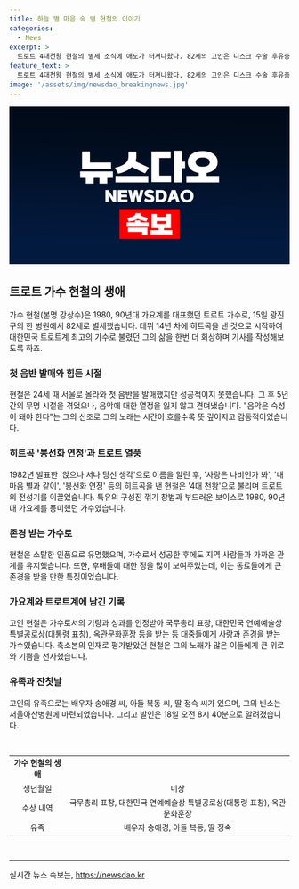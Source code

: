```yaml
---
title: 하늘 별 마음 속 별 현철의 이야기
categories:
  - News
excerpt: >
  트로트 4대천왕 현철의 별세 소식에 애도가 터져나왔다. 82세의 고인은 디스크 수술 후유증과 폐렴으로 투병하다가 별세했다. 그의 음악가로서의 인생은 고난과 열정의 연속이었다. 40대에 첫 히트곡 봉선화 연정으로 이름을 알리고, 대중들의 사랑을 받으며 트로트 전성기를 이끌었다. 그의 선행한 연예 활동으로 인해 국무총리 표창, 대한민국 연예예술상 특별공로상 등을 수상했으며, 그의 유족으로는 배우자와 자녀들이 있다. 고인의 빈소는 서울아산병원에 마련되었으며, 발인은 18일 오전 8시 40분으로 알려졌다.
feature_text: >
  트로트 4대천왕 현철의 별세 소식에 애도가 터져나왔다. 82세의 고인은 디스크 수술 후유증과 폐렴으로 투병하다가 별세했다. 그의 음악가로서의 인생은 고난과 열정의 연속이었다. 40대에 첫 히트곡 봉선화 연정으로 이름을 알리고, 대중들의 사랑을 받으며 트로트 전성기를 이끌었다. 그의 선행한 연예 활동으로 인해 국무총리 표창, 대한민국 연예예술상 특별공로상 등을 수상했으며, 그의 유족으로는 배우자와 자녀들이 있다. 고인의 빈소는 서울아산병원에 마련되었으며, 발인은 18일 오전 8시 40분으로 알려졌다.
image: '/assets/img/newsdao_breakingnews.jpg'
---
```


<p><img src="/assets/img/newsdao_breakingnews.jpg" alt="firstkoreanews 속보" /></p>

<h2 data-ke-size="size26">트로트 가수 현철의 생애</h2>

<p data-ke-size="size16">가수 현철(본명 강상수)은 1980, 90년대 가요계를 대표했던 트로트 가수로, 15일 광진구의 한 병원에서 82세로 별세했습니다. 데뷔 14년 차에 히트곡을 낸 것으로 시작하여 대한민국 트로트계 최고의 가수로 불렸던 그의 삶을 한번 더 회상하며 기사를 작성해보도록 하죠.</p>

<h3 data-ke-size="size24">첫 음반 발매와 힘든 시절</h3>

<p data-ke-size="size16">현철은 24세 때 서울로 올라와 첫 음반을 발매했지만 성공적이지 못했습니다. 그 후 5년간의 무명 시절을 겪었으나, 음악에 대한 열정을 잃지 않고 견뎌냈습니다. "음악은 숙성이 돼야 한다"는 그의 신조로 그의 노래는 시간이 흐를수록 뜻 깊어지고 감동적이었습니다.</p>

<h3 data-ke-size="size24">히트곡 '봉선화 연정'과 트로트 열풍</h3>

<p data-ke-size="size16">1982년 발표한 '앉으나 서나 당신 생각'으로 이름을 알린 후, '사랑은 나비인가 봐', '내 마음 별과 같이', '봉선화 연정' 등의 히트곡을 낸 현철은 '4대 천왕'으로 불리며 트로트의 전성기를 이끌었습니다. 특유의 구성진 꺾기 창법과 부드러운 보이스로 1980, 90년대 가요계를 풍미했던 가수였습니다.</p>

<h3 data-ke-size="size24">존경 받는 가수로</h3>

<p data-ke-size="size16">현철은 소탈한 인품으로 유명했으며, 가수로서 성공한 후에도 지역 사람들과 가까운 관계를 유지했습니다. 또한, 후배들에 대한 정을 많이 보여주었는데, 이는 동료들에게 큰 존경을 받을 만한 특징이었습니다.</p>

<h3 data-ke-size="size24">가요계와 트로트계에 남긴 기록</h3>

<p data-ke-size="size16">고인 현철은 가수로서의 기량과 성과를 인정받아 국무총리 표창, 대한민국 연예예술상 특별공로상(대통령 표창), 옥관문화훈장 등을 받는 등 대중들에게 사랑과 존경을 받는 가수였습니다. 축소본의 인재로 평가받았던 현철은 그의 노래가 많은 이들에게 큰 위로와 기쁨을 선사했습니다.</p>

<h3 data-ke-size="size24">유족과 잔칫날</h3>

<p data-ke-size="size16">고인의 유족으로는 배우자 송애경 씨, 아들 복동 씨, 딸 정숙 씨가 있으며, 그의 빈소는 서울아산병원에 마련되었습니다. 그리고 발인은 18일 오전 8시 40분으로 알려졌습니다.</p>

<p data-ke-size="size16">&nbsp;</p>

<table>
<tbody>
<tr>
<td style="text-align: center; height: 17px;"><b>가수 현철의 생애</b></td>
</tr>
<tr>
<td style="text-align: center; height: 17px;">생년월일</td>
<td style="text-align: center; height: 17px;">미상</td>
</tr>
<tr>
<td style="text-align: center; height: 17px;">수상 내역</td>
<td style="text-align: center; height: 17px;">국무총리 표창, 대한민국 연예예술상 특별공로상(대통령 표창), 옥관문화훈장</td>
</tr>
<tr>
<td style="text-align: center; height: 17px;">유족</td>
<td style="text-align: center; height: 17px;">배우자 송애경, 아들 복동, 딸 정숙</td>
</tr>
</tbody>
</table>

<p data-ke-size="size16">&nbsp;</p>

<hr>
실시간 뉴스 속보는, <a href="https://newsdao.kr" rel="dofollow">https://newsdao.kr</a>


